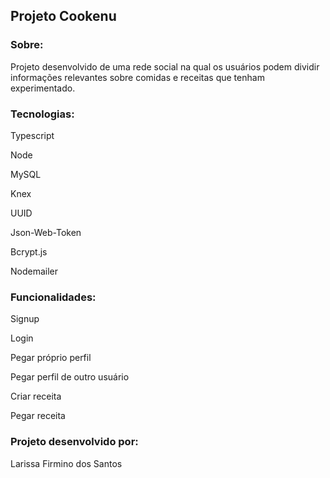 ## Projeto Cookenu


### Sobre:

Projeto desenvolvido de uma rede social na qual os usuários podem dividir informações relevantes sobre comidas e receitas que tenham experimentado. 

### Tecnologias:

Typescript

Node

MySQL

Knex

UUID

Json-Web-Token

Bcrypt.js

Nodemailer

### Funcionalidades:

Signup

Login

Pegar próprio perfil

Pegar perfil de outro usuário

Criar receita 

Pegar receita

### Projeto desenvolvido por:

 Larissa Firmino dos Santos